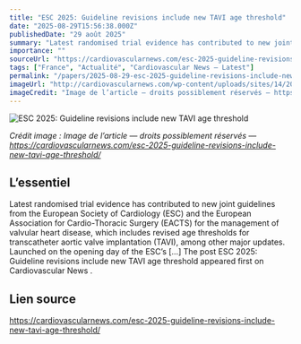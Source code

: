 ```yaml
---
title: "ESC 2025: Guideline revisions include new TAVI age threshold"
date: "2025-08-29T15:56:38.000Z"
publishedDate: "29 août 2025"
summary: "Latest randomised trial evidence has contributed to new joint guidelines from the European Society of Cardiology (ESC) and the European Association for Cardio-Thoracic Surgery (EACTS) for the management of valvular heart disease, which includes revised age thresholds for transcatheter aortic valve implantation (TAVI), among other major updates. Launched on the opening day of the ESC’s [&#8230;] The post ESC 2025: Guideline revisions include new TAVI age threshold appeared first on Cardiovascular News ."
importance: ""
sourceUrl: "https://cardiovascularnews.com/esc-2025-guideline-revisions-include-new-tavi-age-threshold/"
tags: ["France", "Actualité", "Cardiovascular News — Latest"]
permalink: "/papers/2025-08-29-esc-2025-guideline-revisions-include-new-tavi-age-threshold"
imageUrl: "http://cardiovascularnews.com/wp-content/uploads/sites/14/2025/08/20250829-08-19-31-ESC-KJ-scaled.jpg"
imageCredit: "Image de l’article — droits possiblement réservés — https://cardiovascularnews.com/esc-2025-guideline-revisions-include-new-tavi-age-threshold/"
---
```


![ESC 2025: Guideline revisions include new TAVI age threshold](http://cardiovascularnews.com/wp-content/uploads/sites/14/2025/08/20250829-08-19-31-ESC-KJ-scaled.jpg)

*Crédit image : Image de l’article — droits possiblement réservés — https://cardiovascularnews.com/esc-2025-guideline-revisions-include-new-tavi-age-threshold/*

## L’essentiel

Latest randomised trial evidence has contributed to new joint guidelines from the European Society of Cardiology (ESC) and the European Association for Cardio-Thoracic Surgery (EACTS) for the management of valvular heart disease, which includes revised age thresholds for transcatheter aortic valve implantation (TAVI), among other major updates. Launched on the opening day of the ESC’s [&#8230;] The post ESC 2025: Guideline revisions include new TAVI age threshold appeared first on Cardiovascular News .

## Lien source

https://cardiovascularnews.com/esc-2025-guideline-revisions-include-new-tavi-age-threshold/
